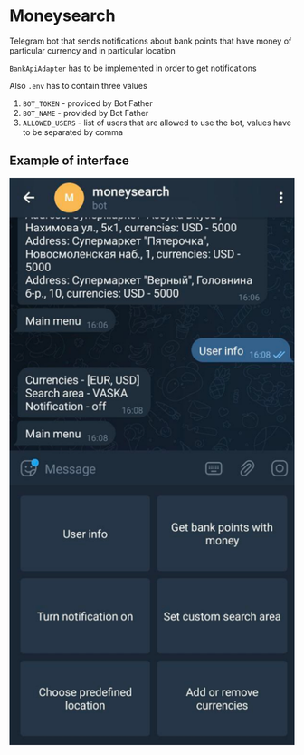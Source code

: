 # Moneysearch

Telegram bot that sends notifications about bank points that have money of particular currency and in particular location

`BankApiAdapter` has to be implemented in order to get notifications

Also `.env` has to contain three values
1) `BOT_TOKEN` - provided by Bot Father
2) `BOT_NAME` - provided by Bot Father
3) `ALLOWED_USERS` - list of users that are allowed to use the bot, values have to be separated by comma

## Example of interface

![img.png](example_of_interface.png)
